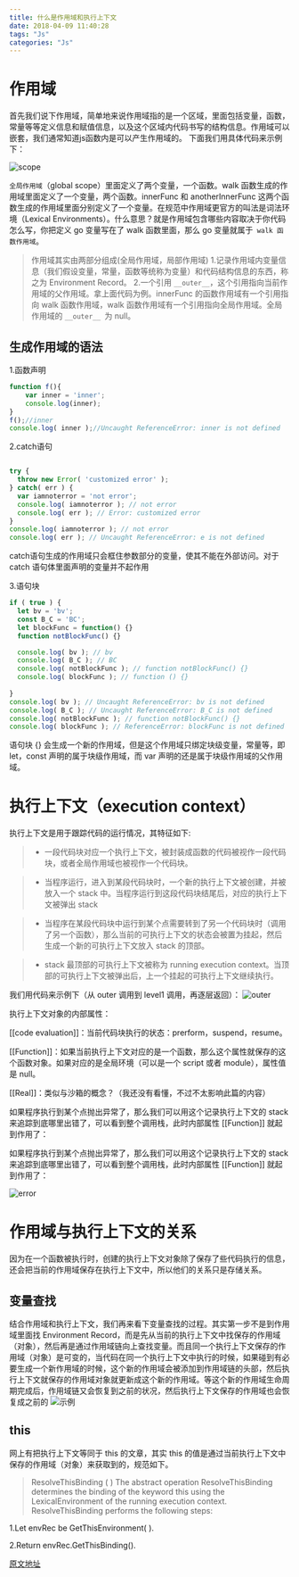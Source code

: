 ```yaml
---
title: 什么是作用域和执行上下文
date: 2018-04-09 11:40:28
tags: "Js"
categories: "Js"
---
```


# 作用域

首先我们说下作用域，简单地来说作用域指的是一个区域，里面包括变量，函数，常量等等定义信息和赋值信息，以及这个区域内代码书写的结构信息。作用域可以嵌套，我们通常知道js函数内是可以产生作用域的。
下面我们用具体代码来示例下：

![scope](https://image-static.segmentfault.com/114/508/1145089023-5923b87dde95f_articlex)


`全局作用域`（global scope）里面定义了两个变量，一个函数。walk 函数生成的作用域里面定义了一个变量，两个函数。innerFunc 和 anotherInnerFunc 这两个函数生成的作用域里面分别定义了一个变量。在规范中作用域更官方的叫法是词法环境（Lexical Environments）。什么意思？就是作用域包含哪些内容取决于你代码怎么写，你把定义 go 变量写在了 walk 函数里面，那么 go 变量就属于` walk 函数作用域`。

> 作用域其实由两部分组成(全局作用域，局部作用域)
1.记录作用域内变量信息（我们假设变量，常量，函数等统称为变量）和代码结构信息的东西，称之为 Environment Record。
2.一个引用 `__outer__`，这个引用指向当前作用域的父作用域。拿上面代码为例。innerFunc 的函数作用域有一个引用指向 walk 函数作用域，walk 函数作用域有一个引用指向全局作用域。全局作用域的 `__outer__ `为 null。

## 生成作用域的语法
<!-- more -->
1.函数声明
```javascript
function f(){
    var inner = 'inner';
    console.log(inner);
}
f();//inner
console.log( inner );//Uncaught ReferenceError: inner is not defined
```

2.catch语句
```javascript

try {
  throw new Error( 'customized error' );
} catch( err ) {
  var iamnoterror = 'not error';
  console.log( iamnoterror ); // not error
  console.log( err ); // Error: customized error
}
console.log( iamnoterror ); // not error
console.log( err ); // Uncaught ReferenceError: e is not defined

```

catch语句生成的作用域只会框住参数部分的变量，使其不能在外部访问。对于 catch 语句体里面声明的变量并不起作用

3.语句块
```javascript
if ( true ) {
  let bv = 'bv';
  const B_C = 'BC';
  let blockFunc = function() {}
  function notBlockFunc() {}

  console.log( bv ); // bv
  console.log( B_C ); // BC
  console.log( notBlockFunc ); // function notBlockFunc() {}
  console.log( blockFunc ); // function () {}
  
}
console.log( bv ); // Uncaught ReferenceError: bv is not defined
console.log( B_C ); // Uncaught ReferenceError: B_C is not defined
console.log( notBlockFunc ); // function notBlockFunc() {}
console.log( blockFunc ); // ReferenceError: blockFunc is not defined
```

语句块 {} 会生成一个新的作用域，但是这个作用域只绑定块级变量，常量等，即 let，const 声明的属于块级作用域，而 var 声明的还是属于块级作用域的父作用域。

# 执行上下文（execution context）

执行上下文是用于跟踪代码的运行情况，其特征如下:

> * 一段代码块对应一个执行上下文，被封装成函数的代码被视作一段代码块，或者全局作用域也被视作一个代码块。

> * 当程序运行，进入到某段代码块时，一个新的执行上下文被创建，并被放入一个 stack 中。当程序运行到这段代码块结尾后，对应的执行上下文被弹出 stack

> * 当程序在某段代码块中运行到某个点需要转到了另一个代码块时（调用了另一个函数），那么当前的可执行上下文的状态会被置为挂起，然后生成一个新的可执行上下文放入 stack 的顶部。

> * stack 最顶部的可执行上下文被称为 running execution context。当顶部的可执行上下文被弹出后，上一个挂起的可执行上下文继续执行。

我们用代码来示例下（从 outer 调用到 level1 调用，再逐层返回）：
![outer](https://image-static.segmentfault.com/184/331/1843310870-5923b8a26d26a_articlex)


执行上下文对象的内部属性：

[[code evaluation]]：当前代码块执行的状态：prerform，suspend，resume。

[[Function]]：如果当前执行上下文对应的是一个函数，那么这个属性就保存的这个函数对象。如果对应的是全局环境（可以是一个 script 或者 module），属性值是 null。

[[Real]]：类似与沙箱的概念？（我还没有看懂，不过不太影响此篇的内容）

如果程序执行到某个点抛出异常了，那么我们可以用这个记录执行上下文的 stack 来追踪到底哪里出错了，可以看到整个调用栈，此时内部属性 [[Function]] 就起到作用了：

如果程序执行到某个点抛出异常了，那么我们可以用这个记录执行上下文的 stack 来追踪到底哪里出错了，可以看到整个调用栈，此时内部属性 [[Function]] 就起到作用了：

![error](https://image-static.segmentfault.com/604/427/604427279-5923b8b23e1a4_articlex)

# 作用域与执行上下文的关系

因为在一个函数被执行时，创建的执行上下文对象除了保存了些代码执行的信息，还会把当前的作用域保存在执行上下文中，所以他们的关系只是存储关系。


## 变量查找
结合作用域和执行上下文，我们再来看下变量查找的过程。其实第一步不是到作用域里面找 Environment Record，而是先从当前的执行上下文中找保存的作用域（对象），然后再是通过作用域链向上查找变量。而且同一个执行上下文保存的作用域（对象）是可变的，当代码在同一个执行上下文中执行的时候，如果碰到有必要生成一个新作用域的时候，这个新的作用域会被添加到作用域链的头部，然后执行上下文就保存的作用域对象就更新成这个新的作用域。等这个新的作用域生命周期完成后，作用域链又会恢复到之前的状况，然后执行上下文保存的作用域也会恢复成之前的
![示例](https://image-static.segmentfault.com/362/224/362224718-5923b8c5ad74b_articlex)

## this
网上有把执行上下文等同于 this 的文章，其实 this 的值是通过当前执行上下文中保存的作用域（对象）来获取到的，规范如下。

> ResolveThisBinding ( )
The abstract operation ResolveThisBinding determines the binding of the keyword this using the LexicalEnvironment of the running execution context. ResolveThisBinding performs the following steps:

1.Let envRec be GetThisEnvironment( ).

2.Return envRec.GetThisBinding().

[原文地址](https://segmentfault.com/a/1190000009522006)